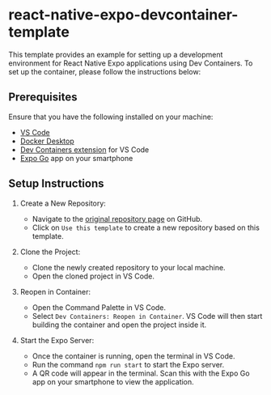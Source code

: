# react-native-expo-devcontainer-template

This template provides an example for setting up a development environment for React Native Expo applications using Dev Containers. 
To set up the container, please follow the instructions below:

## Prerequisites

Ensure that you have the following installed on your machine:

- [VS Code](https://code.visualstudio.com/)
- [Docker Desktop](https://www.docker.com/products/docker-desktop/)
- [Dev Containers extension](https://marketplace.visualstudio.com/items?itemName=ms-vscode-remote.remote-containers) for VS Code
- [Expo Go](https://expo.dev/client) app on your smartphone

## Setup Instructions

1. Create a New Repository:

    - Navigate to the [original repository page](https://github.com/matsu3m/react-native-expo-devcontainer-template) on GitHub.
    - Click on `Use this template` to create a new repository based on this template.

2. Clone the Project:

    - Clone the newly created repository to your local machine.
    - Open the cloned project in VS Code.

3. Reopen in Container:

    - Open the Command Palette in VS Code.
    - Select `Dev Containers: Reopen in Container`. VS Code will then start building the container and open the project inside it.

4. Start the Expo Server:

    - Once the container is running, open the terminal in VS Code.
    - Run the command `npm run start` to start the Expo server.
    - A QR code will appear in the terminal. Scan this with the Expo Go app on your smartphone to view the application.
